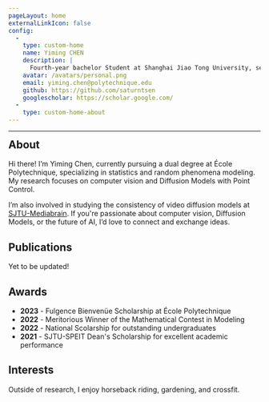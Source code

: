 ```yaml
---
pageLayout: home
externalLinkIcon: false
config:
  -
    type: custom-home
    name: Yiming CHEN
    description: |
      Fourth-year bachelor Student at Shanghai Jiao Tong University, second year of dual degree at École Polytechnique.
    avatar: /avatars/personal.png
    email: yiming.chen@polytechnique.edu
    github: https://github.com/saturntsen
    googlescholar: https://scholar.google.com/
  -
    type: custom-home-about
---
```


---
<h2 style="margin-top:0;"> About </h2>

Hi there! I’m Yiming Chen, currently pursuing a dual degree at École Polytechnique, specializing in statistics and random phenomena modeling. My research focuses on computer vision and Diffusion Models with Point Control.

I’m also involved in studying the consistency of video diffusion models at [SJTU-Mediabrain](https://mediabrain.sjtu.edu.cn/). If you're passionate about computer vision, Diffusion Models, or the future of AI, I’d love to connect and exchange ideas.

<h2> Publications </h2>

Yet to be updated!

<h2> Awards </h2>

- **2023** - Fulgence Bienvenüe Scholarship at École Polytechnique
- **2022** - Meritorious Winner of the Mathematical Contest in Modeling
- **2022** - National Scolarship for outstanding undergraduates
- **2021** - SJTU-SPEIT Dean's Scholarship for excellent academic performance

<h2> Interests </h2>

Outside of research, I enjoy horseback riding, gardening, and crossfit.